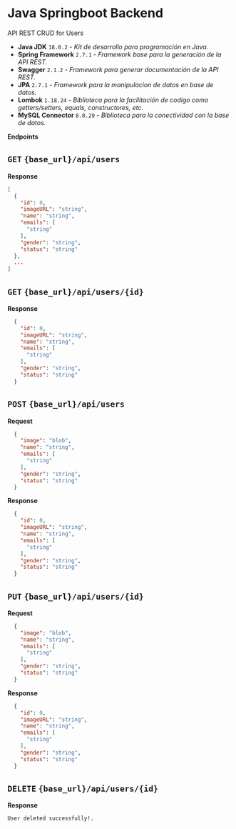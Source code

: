 # Java Springboot Backend
API REST CRUD for Users

- **Java JDK** `18.0.2` - _Kit de desarrollo para programación en Java._
- **Spring Framework** `2.7.1` - _Framework base para la generación de la API REST._
- **Swagger** `2.1.2` - _Framework para generar documentación de la API REST._
- **JPA** `2.7.1` - _Framework para la manipulacion de datos en base de datos._
- **Lombok** `1.18.24` - _Biblioteca para la facilitación de codigo como getters/setters, equals, constructores, etc._
- **MySQL Connector** `8.0.29` - _Biblioteca para la conectividad con la base de datos._

**Endpoints**

## `GET` `{base_url}/api/users`

**Response**
```json
[
  {
    "id": 0,
    "imageURL": "string",
    "name": "string",
    "emails": [
      "string"
    ],
    "gender": "string",
    "status": "string"
  },
  ...
]
```

## `GET` `{base_url}/api/users/{id}`

**Response**
```json
  {
    "id": 0,
    "imageURL": "string",
    "name": "string",
    "emails": [
      "string"
    ],
    "gender": "string",
    "status": "string"
  }
```

## `POST` `{base_url}/api/users`

**Request**
```json
  {
    "image": "blob",
    "name": "string",
    "emails": [
      "string"
    ],
    "gender": "string",
    "status": "string"
  }
```

**Response**
```json
  {
    "id": 0,
    "imageURL": "string",
    "name": "string",
    "emails": [
      "string"
    ],
    "gender": "string",
    "status": "string"
  }
```

## `PUT` `{base_url}/api/users/{id}`

**Request**
```json
  {
    "image": "blob",
    "name": "string",
    "emails": [
      "string"
    ],
    "gender": "string",
    "status": "string"
  }
```

**Response**
```json
  {
    "id": 0,
    "imageURL": "string",
    "name": "string",
    "emails": [
      "string"
    ],
    "gender": "string",
    "status": "string"
  }
```

## `DELETE` `{base_url}/api/users/{id}`

**Response**

```
User deleted successfully!.
```

